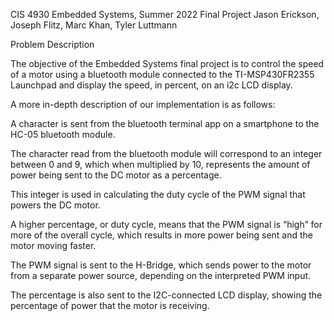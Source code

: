 CIS 4930 Embedded Systems, Summer 2022
Final Project
Jason Erickson, Joseph Flitz, Marc Khan, Tyler Luttmann


Problem Description

The objective of the Embedded Systems final project is to control the speed of a motor using a bluetooth module connected to the TI-MSP430FR2355 Launchpad and display the speed, in percent, on an i2c LCD display.

A more in-depth description of our implementation is as follows: 

A character is sent from the bluetooth terminal app on a smartphone to the HC-05 bluetooth module. 

The character read from the bluetooth module will correspond to an integer between 0 and 9, which when multiplied by 10, represents the amount of power being sent to the DC motor as a percentage. 

This integer is used in calculating the duty cycle of the PWM signal that powers the DC motor. 

A higher percentage, or duty cycle, means that the PWM signal is “high” for more of the overall cycle, which results in more power being sent and the motor moving faster. 

The PWM signal is sent to the H-Bridge, which sends power to the motor from a separate power source, depending on the interpreted PWM input. 

The percentage is also sent to the I2C-connected LCD display, showing the percentage of power that the motor is receiving.
